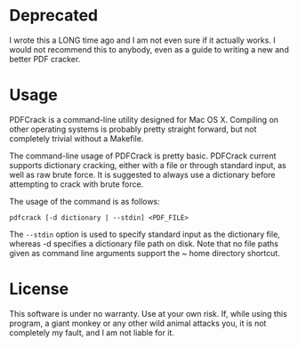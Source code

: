 Deprecated
==========

I wrote this a LONG time ago and I am not even sure if it actually works. I would not recommend this to anybody, even as a guide to writing a new and better PDF cracker.

Usage
=====

PDFCrack is a command-line utility designed for Mac OS X.  Compiling on other operating systems is probably pretty straight forward, but not completely trivial without a Makefile.

The command-line usage of PDFCrack is pretty basic.  PDFCrack current supports dictionary cracking, either with a file or through standard input, as well as raw brute force.  It is suggested to always use a dictionary before attempting to crack with brute force.

The usage of the command is as follows:

    pdfcrack [-d dictionary | --stdin] <PDF_FILE>

The ```--stdin``` option is used to specify standard input as the dictionary file, whereas -d specifies a dictionary file path on disk.  Note that no file paths given as command line arguments support the ~ home directory shortcut.

License
=======

This software is under no warranty.  Use at your own risk.  If, while using this program, a giant monkey or any other wild animal attacks you, it is not completely my fault, and I am not liable for it.

